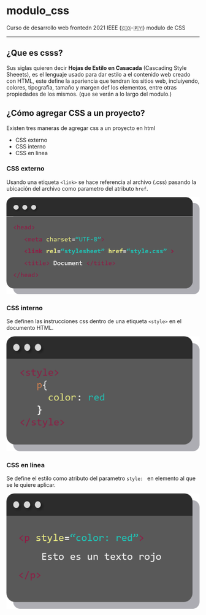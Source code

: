 # modulo_css
Curso de desarrollo web frontedn 2021 IEEE (🇨🇴-🇵🇾) modulo de CSS
________________________________________________________________

## ¿Que es csss?

Sus siglas quieren decir **Hojas de Estilo en Casacada** (Cascading Style Sheeets), es el lenguaje usado para dar estilo a el contenido web creado con HTML, este define la apariencia que tendran los sitios web, incluiyendo, colores, tipografia, tamaño y margen def los elementos, entre otras propiedades de los mismos. (que se verán a lo largo del modulo.)

## ¿Cómo agregar CSS a un proyecto?

Existen tres maneras de agregar css a un proyecto en html 
* CSS externo
* CSS interno
* CSS en linea

### CSS externo 
Usando una etiqueta `<link>` se hace referencia al archivo (.css) pasando la ubicación del archivo como parametro del atributo `href`.

![](/img/cssexterno.png)

### CSS interno
Se definen las instrucciones css dentro de una etiqueta `<style>` en el documento HTML.

![](/img/cssinterno.png)

### CSS en linea
Se define el estilo como atributo del parametro `style: ` en elemento al que se le quiere aplicar.

![](/img/csslinea.png)
